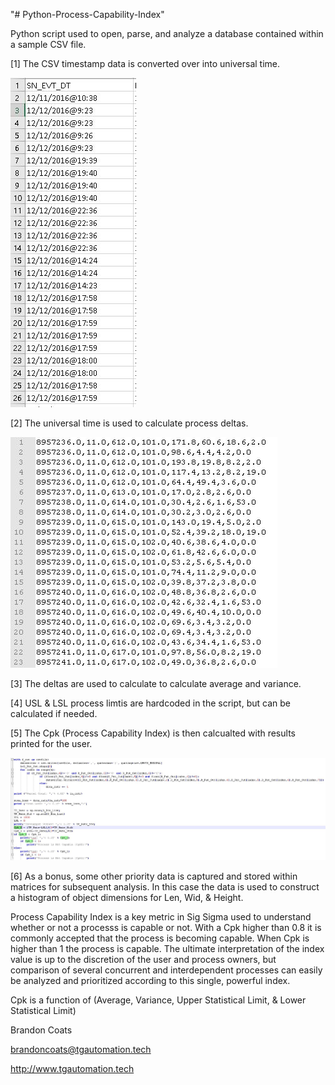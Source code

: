 "# Python-Process-Capability-Index" 

Python script used to open, parse, and analyze a database contained within a sample CSV file. 

   [1] The CSV timestamp data is converted over into universal time.
   
![alt text](./doc/Cpk_DataSample.JPG)

   [2] The universal time is used to calculate process deltas. 

![alt text](./doc/Cpk_DataSample_Filtered.JPG)
   
   [3] The deltas are used to calculate to calculate average and variance.
   
   [4] USL & LSL process limtis are hardcoded in the script, but can be calculated if needed.
   
   [5] The Cpk (Process Capability Index) is then calcualted with results printed for the user.

![alt text](./doc/Cpk_Script.JPG)
      
   [6] As a bonus, some other priority data is captured and stored within matrices for subsequent analysis.
         In this case the data is used to construct a histogram of object dimensions for Len, Wid, & Height.
      
   
Process Capability Index is a key metric in Sig Sigma used to understand whether or not a processs 
is capable or not. With a Cpk higher than 0.8 it is commonly accepted that the process is becoming 
capable. When Cpk is higher than 1 the process is capable. The ultimate interpretation of the index 
value is up to the discretion of the user and process owners, but comparison of several concurrent and 
interdependent processes can easily be analyzed and prioritized according to this single, powerful index.


Cpk is a function of (Average, Variance, Upper Statistical Limit, & Lower Statistical Limit)


Brandon Coats

brandoncoats@tgautomation.tech

http://www.tgautomation.tech

